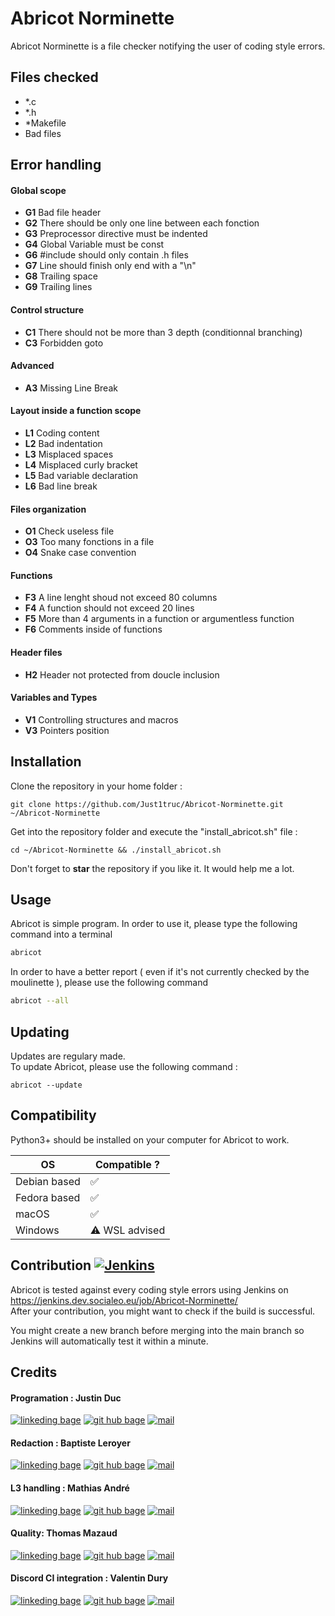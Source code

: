 # Abricot Norminette

Abricot Norminette is a file checker notifying the user of coding style errors.

## Files checked

- *.c
- *.h
- *Makefile
- Bad files

## Error handling

#### Global scope

- **G1** Bad file header
- **G2** There should be only one line between each fonction
- **G3** Preprocessor directive must be indented
- **G4** Global Variable must be const
- **G6** #include should only contain .h files
- **G7** Line should finish only end with a "\n"
- **G8** Trailing space
- **G9** Trailing lines

####  Control structure

- **C1** There should not be more than 3 depth (conditionnal branching)
- **C3** Forbidden goto

####  Advanced

- **A3** Missing Line Break

#### Layout inside a function scope

- **L1** Coding content
- **L2** Bad indentation
- **L3** Misplaced spaces
- **L4** Misplaced curly bracket
- **L5** Bad variable declaration
- **L6** Bad line break

#### Files organization

- **O1** Check useless file
- **O3** Too many fonctions in a file
- **O4** Snake case convention

#### Functions

- **F3** A line lenght shoud not exceed 80 columns
- **F4** A function should not exceed 20 lines
- **F5** More than 4 arguments in a function or argumentless function
- **F6** Comments inside of functions

#### Header files

- **H2** Header not protected from doucle inclusion

#### Variables and Types

- **V1** Controlling structures and macros
- **V3** Pointers position

## Installation

Clone the repository in your home folder :
```
git clone https://github.com/Just1truc/Abricot-Norminette.git ~/Abricot-Norminette
```
Get into the repository folder and execute the "install_abricot.sh" file :
```
cd ~/Abricot-Norminette && ./install_abricot.sh
```

Don't forget to **star** the repository if you like it. It would help me a lot.

## Usage

Abricot is simple program. In order to use it, please type the following command into a terminal

```bash
abricot
```
In order to have a better report ( even if it's not currently checked by the moulinette ), please use the following command

```bash
abricot --all
```

## Updating

Updates are regulary made.<br />
To update Abricot, please use the following command :
```
abricot --update
```

## Compatibility

Python3+ should be installed on your computer for Abricot to work.

| OS           	| Compatible ?  	|
|--------------	|---------------	|
| Debian based 	| ✅             	|
| Fedora based 	| ✅             	|
| macOS        	| ✅             	|
| Windows      	| ⚠️ WSL advised 	|

## Contribution [![Jenkins](https://img.shields.io/jenkins/build?jobUrl=https%3A%2F%2Fjenkins.dev.socialeo.eu%2Fjob%2FAbricot-Norminette%2Fjob%2Fmain%2F&label=Jenkins&logo=Jenkins&logoColor=red&style=for-the-badge)](https://jenkins.dev.socialeo.eu/job/Abricot-Norminette/)

Abricot is tested against every coding style errors using Jenkins on https://jenkins.dev.socialeo.eu/job/Abricot-Norminette/ <br />
After your contribution, you might want to check if the build is successful.

You might create a new branch before merging into the main branch so Jenkins will automatically test it within a minute.

## Credits

#### Programation : Justin Duc

[![linkeding bage](https://img.shields.io/badge/-linkedin-0A66C2?logo=linkedin&style=for-the-badge)](https://www.linkedin.com/in/justin-duc-51b09b225/)
[![git hub bage](https://img.shields.io/badge/-GitHub-181717?logo=GitHub&style=for-the-badge)](https://github.com/Just1truc)
[![mail](https://img.shields.io/badge/-Mail-0078D4?logo=Microsoft-Outlook&style=for-the-badge)](mailto:justin.duc@epitech.eu)

#### Redaction : Baptiste Leroyer

[![linkeding bage](https://img.shields.io/badge/-linkedin-0A66C2?logo=linkedin&style=for-the-badge)](https://www.linkedin.com/in/baptiste-leroyer-a69894227/)
[![git hub bage](https://img.shields.io/badge/-GitHub-181717?logo=GitHub&style=for-the-badge)](https://github.com/ZiplEix)
[![mail](https://img.shields.io/badge/-Mail-0078D4?logo=Microsoft-Outlook&style=for-the-badge)](mailto:baptiste.leroyer@epitech.eu)

#### L3 handling : Mathias André

[![linkeding bage](https://img.shields.io/badge/-linkedin-0A66C2?logo=linkedin&style=for-the-badge)](https://www.linkedin.com/in/mathias-andr%C3%A9-a7b30721a/)
[![git hub bage](https://img.shields.io/badge/-GitHub-181717?logo=GitHub&style=for-the-badge)](https://github.com/MathiDEV)
[![mail](https://img.shields.io/badge/-Mail-0078D4?logo=Microsoft-Outlook&style=for-the-badge)](mailto:mathias.andre@epitech.eu)

#### Quality: Thomas Mazaud

[![linkeding bage](https://img.shields.io/badge/-linkedin-0A66C2?logo=linkedin&style=for-the-badge)](https://www.linkedin.com/in/thomasmazaud/)
[![git hub bage](https://img.shields.io/badge/-GitHub-181717?logo=GitHub&style=for-the-badge)](https://github.com/Fyroeo)
[![mail](https://img.shields.io/badge/-Mail-0078D4?logo=Microsoft-Outlook&style=for-the-badge)](mailto:thomas.mazaud@epitech.eu)

#### Discord CI integration : Valentin Dury

[![linkeding bage](https://img.shields.io/badge/-linkedin-0A66C2?logo=linkedin&style=for-the-badge)](https://www.linkedin.com/in/valentin-dury/)
[![git hub bage](https://img.shields.io/badge/-GitHub-181717?logo=GitHub&style=for-the-badge)](https://github.com/Ardorax)
[![mail](https://img.shields.io/badge/-Mail-0078D4?logo=Microsoft-Outlook&style=for-the-badge)](mailto:valentin.dury@epitech.eu)
